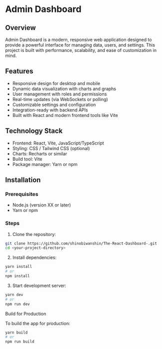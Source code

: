 # Admin Dashboard

## Overview

Admin Dashboard is a modern, responsive web application designed to provide a powerful interface for managing data, users, and settings. This project is built with performance, scalability, and ease of customization in mind.

## Features

- Responsive design for desktop and mobile
- Dynamic data visualization with charts and graphs
- User management with roles and permissions
- Real-time updates (via WebSockets or polling)
- Customizable settings and configuration
- Integration-ready with backend APIs
- Built with React and modern frontend tools like Vite

## Technology Stack

- Frontend: React, Vite, JavaScript/TypeScript
- Styling: CSS / Tailwind CSS (optional)
- Charts: Recharts or similar
- Build tool: Vite
- Package manager: Yarn or npm

## Installation

### Prerequisites

- Node.js (version XX or later)
- Yarn or npm

### Steps

1. Clone the repository:

```bash
git clone https://github.com/shinobiwanshin/The-React-Dashboard-.git
cd <your-project-directory>
```
2.	Install dependencies:
```bash
yarn install
# or
npm install
```
3.	Start development server:
```bash
yarn dev
# or
npm run dev
```
Build for Production

To build the app for production:
```bash
yarn build
# or
npm run build
```
